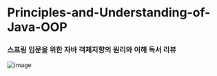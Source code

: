 # Principles-and-Understanding-of-Java-OOP
### 스프링 입문을 위한 자바 객체지향의 원리와 이해 독서 리뷰 <br/>
![image](https://user-images.githubusercontent.com/56033943/208591061-b1a62c05-6e45-4a69-bcc5-eb438b126767.png)
